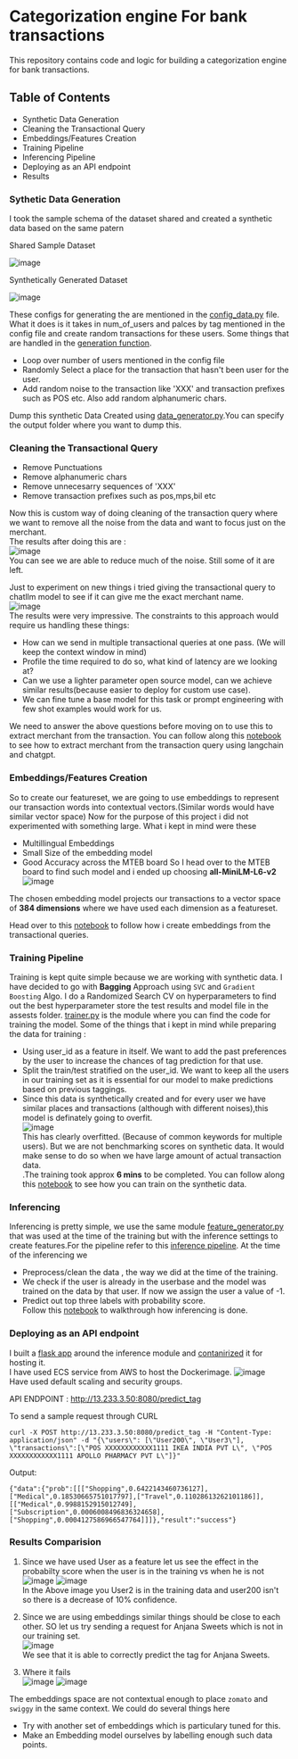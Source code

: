 # Categorization engine For bank transactions
This repository contains code and logic for building a categorization engine for bank transactions.

## Table of Contents 
- Synthetic Data Generation
- Cleaning the Transactional Query
- Embeddings/Features Creation
- Training Pipeline
- Inferencing Pipeline
- Deploying as an API endpoint
- Results

### Sythetic Data Generation
I took the sample schema of the dataset shared and created a synthetic data based on the same patern 
<p>Shared Sample Dataset</p>

![image](https://github.com/RheagalFire/categorization_engine_bank_txn/assets/60213893/af790ae7-12bb-41a1-947b-f9ed59fb04b5)

<p>Synthetically Generated Dataset</p>

![image](https://github.com/RheagalFire/categorization_engine_bank_txn/assets/60213893/0e8fde04-5da9-4052-a45c-0d6851f6d19d)

These configs for generating the are mentioned in the [config_data.py](config_data.py) file.
What it does is it takes in num_of_users and palces by tag mentioned in the config file and create random transactions for these users. 
Some things that are handled in the [generation function](utils.py).
- Loop over number of users mentioned in the config file
- Randomly Select a place for the transaction that hasn't been user for the user.
- Add random noise to the transaction like 'XXX' and transaction prefixes such as POS etc. Also add random alphanumeric chars.<br>

Dump this synthetic Data Created using [data_generator.py](data_generator.py).You can specify the output folder where you want to dump this.

### Cleaning the Transactional Query
- Remove Punctuations
- Remove alphanumeric chars
- Remove unnecesarry sequences of 'XXX'
- Remove transaction prefixes such as pos,mps,bil etc

Now this is custom way of doing cleaning of the transaction query where we want to remove all the noise from the data and want to focus just on the merchant.<br>
The results after doing this are : <br>
![image](https://github.com/RheagalFire/categorization_engine_bank_txn/assets/60213893/3754a7b3-6a51-43a2-aae1-757b48528545)<br>
You can see we are able to reduce much of the noise. Still some of it are left.<br>

Just to experiment on new things i tried giving the transactional query to chatllm model to see if it can give me the exact merchant name.<br>
![image](https://github.com/RheagalFire/categorization_engine_bank_txn/assets/60213893/1a752a4c-502a-4b20-abeb-89b93cc16cfb)<br>
The results were very impressive. The constraints to this approach would require us handling these things:
- How can we send in multiple transactional queries at one pass. (We will keep the context window in mind)
- Profile the time required to do so, what kind of latency are we looking at?
- Can we use a lighter parameter open source model, can we achieve similar results(because easier to deploy for custom use case).
- We can fine tune a base model for this task or prompt engineering with few shot examples would work for us.<br>

We need to answer the above questions before moving on to use this to extract merchant from the transaction. You can follow along this [notebook](notebooks/Merchant_Extraction_From_Langchain.ipynb) to see how to extract merchant from the transaction query using langchain and chatgpt.

### Embeddings/Features Creation
So to create our featureset, we are going to use embeddings to represent our transaction words into contextual vectors.(Similar words would have similar vector space)
Now for the purpose of this project i did not experimented with something large. 
What i kept in mind were these 
- Multillingual Embeddings
- Small Size of the embedding model
- Good Accuracy across the MTEB board
So I head over to the MTEB board to find such model and i ended up choosing <b>all-MiniLM-L6-v2</b>
![image](https://github.com/RheagalFire/categorization_engine_bank_txn/assets/60213893/0e13af41-0383-47dc-b4bd-e2fb68cac40d) <br>

The chosen embedding model projects our transactions to a vector space of <b>384 dimensions</b> where we have used each dimension as a featureset.<br>

Head over to this [notebook](notebooks/2-Embeddings%20Creation.ipynb) to follow how i create embeddings from the transactional queries.

### Training Pipeline 
Training is kept quite simple because we are working with synthetic data. I have decided to go with <b>Bagging</b> Approach using `SVC` and `Gradient Boosting` Algo. I do a Randomized Search CV on hyperparameters to find out the best hyperparameter store the test results and model file in the assests folder. 
[trainer.py](trainer.py) is the module where you can find the code for training the model. 
Some of the things that i kept in mind while preparing the data for training : 
- Using user_id as a feature in itself. We want to add the past preferences by the user to increase the chances of tag prediction for that use.
- Split the train/test stratified on the user_id. We want to keep all the users in our training set as it is essential for our model to make predictions based on previous taggings.
- Since this data is synthetically created and for every user we have similar places and transactions (although with different noises),this model is definately going to overfit.<br>
![image](https://github.com/RheagalFire/categorization_engine_bank_txn/assets/60213893/311ed93d-cc06-4fdf-b6c4-22260b860a59) <br>
This has clearly overfitted. (Because of common keywords for multiple users). But we are not benchmarking scores on synthetic data. It would make sense to do
so when we have large amount of actual transaction data.<br>.The training took approx <b>6 mins</b> to be completed. 
You can follow along this [notebook](notebooks/3-Training%20Pipeline.ipynb) to see how you can train on the synthetic data.

### Inferencing 
Inferencing is pretty simple, we use the same module [feature_generator.py](feature_generator.py) that was used at the time of the training but with the inference settings to create features.For the pipeline refer to this [inference pipeline](inference.py). At the time of the inferencing we 
- Preprocess/clean the data , the way we did at the time of the training.
- We check if the user is already in the userbase and the model was trained on the data by that user. If now we assign the user a value of -1.
- Predict out top three labels with probability score.<br>
  Follow this [notebook](notebooks/4-Inference.ipynb) to walkthrough how inferencing is done.
  
### Deploying as an API endpoint
I built a [flask app](app.py) around the inference module and [contanirized](Dockerfile) it for hosting it.<br>
I have used ECS service from AWS to host the Dockerimage. 
![image](https://github.com/RheagalFire/categorization_engine_bank_txn/assets/60213893/0de0f034-0f7b-4d83-8c88-e4243c28050c)<br>
Have used default scaling and security groups.

API ENDPOINT : http://13.233.3.50:8080/predict_tag

To send a sample request through CURL
```
curl -X POST http://13.233.3.50:8080/predict_tag -H "Content-Type: application/json" -d "{\"users\": [\"User200\", \"User3\"], \"transactions\":[\"POS XXXXXXXXXXXX1111 IKEA INDIA PVT L\", \"POS XXXXXXXXXXXX1111 APOLLO PHARMACY PVT L\"]}"
```
Output:
```
{"data":{"prob":[[["Shopping",0.6422143460736127],["Medical",0.18530665751017797],["Travel",0.11028613262101186]],[["Medical",0.9988152915012749],["Subscription",0.0006008496836324658],["Shopping",0.0004127586966547764]]]},"result":"success"}
```
### Results Comparision
1. Since we have used User as a feature let us see the effect in the probabilty score when the user is in the training vs when he is not <br>
![image](https://github.com/RheagalFire/categorization_engine_bank_txn/assets/60213893/2c94b0fb-9179-40fb-9b40-71ad522b9001)
![image](https://github.com/RheagalFire/categorization_engine_bank_txn/assets/60213893/07a6fc67-1cfe-44e1-b88a-c2b66ebe2856)<br>
In the Above image you User2 is in the training data and user200 isn't so there is a decrease of 10% confidence.

2. Since we are using embeddings similar things should be close to each other. SO let us try sending a request for Anjana Sweets which is not in our training set.<br>
![image](https://github.com/RheagalFire/categorization_engine_bank_txn/assets/60213893/5e6f3f54-ea13-41b2-b0ba-c455eb3e7947)<br>
We see that it is able to correctly predict the tag for Anjana Sweets. 
   
4. Where it fails<br>
![image](https://github.com/RheagalFire/categorization_engine_bank_txn/assets/60213893/805ec7fb-59ed-45f6-9a28-d6baae9bf12e)
![image](https://github.com/RheagalFire/categorization_engine_bank_txn/assets/60213893/5caf0432-26d0-4ded-b5e1-4cbaaaa828f2)<br>

The embeddings space are not contextual enough to place `zomato` and `swiggy` in the same context. 
We could do several things here
- Try with another set of embeddings which is particulary tuned for this. 
- Make an Embedding model ourselves by labelling enough such data points. 
 



